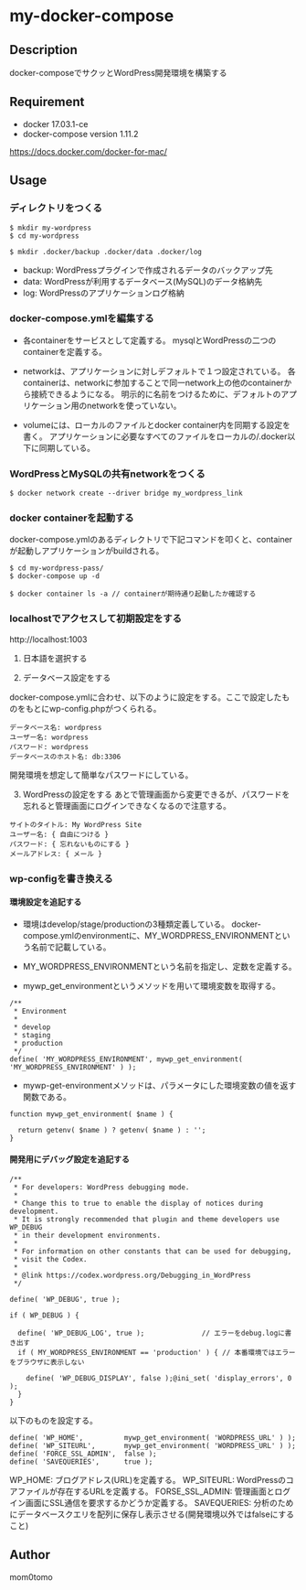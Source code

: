 # my-docker-compose

## Description
docker-composeでサクッとWordPress開発環境を構築する

## Requirement
- docker 17.03.1-ce
- docker-compose version 1.11.2

https://docs.docker.com/docker-for-mac/

## Usage
### ディレクトリをつくる
```
$ mkdir my-wordpress
$ cd my-wordpress

$ mkdir .docker/backup .docker/data .docker/log
```
- backup: WordPressプラグインで作成されるデータのバックアップ先
- data:   WordPressが利用するデータベース(MySQL)のデータ格納先
- log:    WordPressのアプリケーションログ格納

### docker-compose.ymlを編集する

- 各containerをサービスとして定義する。
mysqlとWordPressの二つのcontainerを定義する。
 
- networkは、アプリケーションに対しデフォルトで１つ設定されている。
各containerは、networkに参加することで同一network上の他のcontainerから接続できるようになる。
明示的に名前をつけるために、デフォルトのアプリケーション用のnetworkを使っていない。
 
- volumeには、ローカルのファイルとdocker container内を同期する設定を書く。
アプリケーションに必要なすべてのファイルをローカルの/.docker以下に同期している。

### WordPressとMySQLの共有networkをつくる
```
$ docker network create --driver bridge my_wordpress_link
```

### docker containerを起動する
docker-compose.ymlのあるディレクトリで下記コマンドを叩くと、containerが起動しアプリケーションがbuildされる。
```
$ cd my-wordpress-pass/
$ docker-compose up -d

$ docker container ls -a // containerが期待通り起動したか確認する 
```

### localhostでアクセスして初期設定をする
http://localhost:1003

1. 日本語を選択する
 
2. データベース設定をする

docker-compose.ymlに合わせ、以下のように設定をする。ここで設定したものをもとにwp-config.phpがつくられる。
```
データベース名: wordpress
ユーザー名: wordpress
パスワード: wordpress
データベースのホスト名: db:3306
```
開発環境を想定して簡単なパスワードにしている。

3. WordPressの設定をする
あとで管理画面から変更できるが、パスワードを忘れると管理画面にログインできなくなるので注意する。
```
サイトのタイトル: My WordPress Site
ユーザー名: { 自由につける }
パスワード: { 忘れないものにする }
メールアドレス: { メール }
```

### wp-configを書き換える
#### 環境設定を追記する
- 環境はdevelop/stage/productionの3種類定義している。
docker-compose.ymlのenvironmentに、MY_WORDPRESS_ENVIRONMENTという名前で記載している。
 
- MY_WORDPRESS_ENVIRONMENTという名前を指定し、定数を定義する。
- mywp_get_environmentというメソッドを用いて環境変数を取得する。
```
/**
 * Environment
 *
 * develop
 * staging
 * production
 */
define( 'MY_WORDPRESS_ENVIRONMENT', mywp_get_environment( 'MY_WORDPRESS_ENVIRONMENT' ) ); 
```

- mywp-get-environmentメソッドは、パラメータにした環境変数の値を返す関数である。
```
function mywp_get_environment( $name ) {

  return getenv( $name ) ? getenv( $name ) : '';
}
```

#### 開発用にデバッグ設定を追記する
```
/**
 * For developers: WordPress debugging mode.
 *
 * Change this to true to enable the display of notices during development.
 * It is strongly recommended that plugin and theme developers use WP_DEBUG
 * in their development environments.
 *
 * For information on other constants that can be used for debugging,
 * visit the Codex.
 *
 * @link https://codex.wordpress.org/Debugging_in_WordPress
 */

define( 'WP_DEBUG', true );

if ( WP_DEBUG ) {

  define( 'WP_DEBUG_LOG', true );              // エラーをdebug.logに書き出す
  if ( MY_WORDPRESS_ENVIRONMENT == 'production' ) { // 本番環境ではエラーをブラウザに表示しない

    define( 'WP_DEBUG_DISPLAY', false );@ini_set( 'display_errors', 0 );
  }
} 
```

以下のものを設定する。

```
define( 'WP_HOME',          mywp_get_environment( 'WORDPRESS_URL' ) );
define( 'WP_SITEURL',       mywp_get_environment( 'WORDPRESS_URL' ) );
define( 'FORCE_SSL_ADMIN',  false );
define( 'SAVEQUERIES',      true );
```

WP_HOME: ブログアドレス(URL)を定義する。
WP_SITEURL: WordPressのコアファイルが存在するURLを定義する。
FORSE_SSL_ADMIN: 管理画面とログイン画面にSSL通信を要求するかどうか定義する。
SAVEQUERIES: 分析のためにデータベースクエリを配列に保存し表示させる(開発環境以外ではfalseにすること)

## Author
mom0tomo